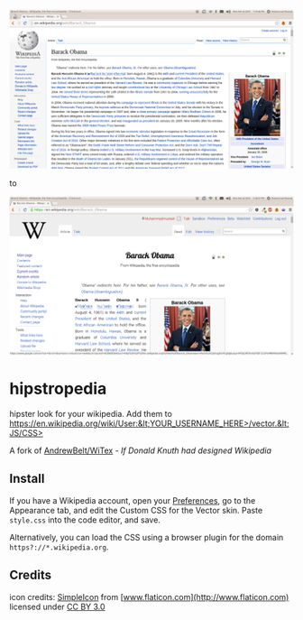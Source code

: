 ![old screenshot](https://raw.githubusercontent.com/mathdroid/hipstropedia/master/Screenshot-new.png)

to

![hipstropedia screenshot](https://raw.githubusercontent.com/mathdroid/hipstropedia/master/Screenshot-hip.png)

# hipstropedia
hipster look for your wikipedia. Add them to https://en.wikipedia.org/wiki/User:&lt;YOUR_USERNAME_HERE>/vector.&lt;JS/CSS>

A fork of [AndrewBelt/WiTex](https://github.com/AndrewBelt/WiTeX) - *If Donald Knuth had designed Wikipedia*

## Install
If you have a Wikipedia account, open your [Preferences](https://en.wikipedia.org/wiki/Special:Preferences), go to the Appearance tab, and edit the Custom CSS for the Vector skin.
Paste `style.css` into the code editor, and save.

Alternatively, you can load the CSS using a browser plugin for the domain `https?://*.wikipedia.org`.

## Credits
icon credits: [SimpleIcon](http://www.simpleicon.com) from [www.flaticon.com](http://www.flaticon.com) licensed under [CC BY 3.0](http://creativecommons.org/licenses/by/3.0/)
